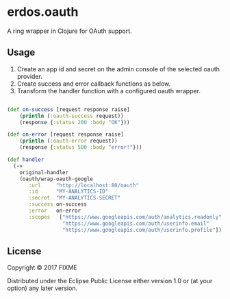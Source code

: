 # erdos.oauth

A ring wrapper in Clojure for OAuth support.

## Usage

1. Create an app id and secret on the admin console of the selected oauth provider.
2. Create success and error callback functions as below.
3. Transform the handler function with a configured oauth wrapper.

``` clojure

(def on-success [request response raise]
    (println (:oauth-success request))
    (response {:status 200 :body "OK"}))

(def on-error [request response raise]
    (println (:oauth-error request))
    (response {:status 500 :body "error!"}))

(def handler
  (->
    original-handler
    (oauth/wrap-oauth-google
       :url     "http://localhost:80/oauth"
       :id      "MY-ANALYTICS-ID"
       :secret  "MY-ANALYTICS-SECRET"
       :success on-success
       :error   on-error
       :scopes   ["https://www.googleapis.com/auth/analytics.readonly"
                  "https://www.googleapis.com/auth/userinfo.email"
                  "https://www.googleapis.com/auth/userinfo.profile"])))

```

## License

Copyright © 2017 FIXME

Distributed under the Eclipse Public License either version 1.0 or (at
your option) any later version.
